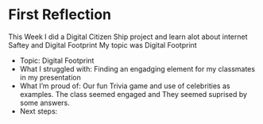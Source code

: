 # First Reflection
This Week I did a Digital Citizen Ship project and learn alot about internet Saftey and Digital Footprint
My topic was Digital Footprint 

- Topic: Digital Footprint
- What I struggled with: Finding an engadging element for my classmates in my presentation
- What I’m proud of: Our fun Trivia game and use of celebrities as examples. The class seemed engaged and They seemed suprised by some answers.
- Next steps: 
